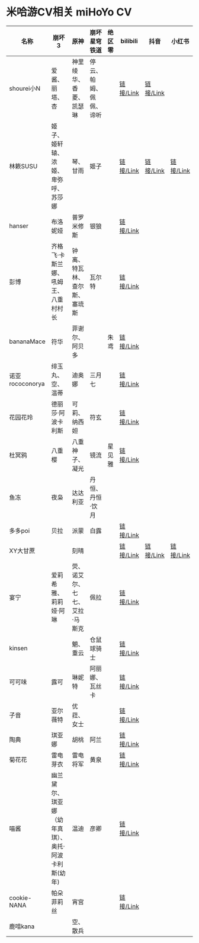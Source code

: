 # 米哈游CV相关 miHoYo CV

| 名称            | 崩坏3                                               | 原神                          | 崩坏星穹铁道           | 绝区零 | bilibili                                         | 抖音                                        | 小红书                                                       | 微博                                        |
| --------------- | --------------------------------------------------- | ----------------------------- | ---------------------- | ------ | ------------------------------------------------ | ------------------------------------------- | ------------------------------------------------------------ | ------------------------------------------- |
| shourei小N      | 爱酱、丽塔、杏                                      | 神里绫华、香菱、凯瑟琳        | 停云、帕姆、佩佩、谛听 |        | [链接/Link](https://space.bilibili.com/249118)   | [链接/Link](https://v.douyin.com/i2kr6LBk/) |                                                              | [链接/Link](https://weibo.com/u/1606420843) |
| 林簌SUSU        | 姬子、姬轩辕、浓姬、卑弥呼、苏莎娜                  | 琴、甘雨                      | 姬子                   |        | [链接/Link](https://space.bilibili.com/7223194)  | [链接/Link](https://v.douyin.com/i2krTk6b/) | [链接/Link](https://www.xiaohongshu.com/user/profile/5efae89c000000000101f647) | [链接/Link](https://weibo.com/u/1733151221) |
| hanser          | 布洛妮娅                                            | 普罗米修斯                    | 银狼                   |        | [链接/Link](https://space.bilibili.com/11073)    |                                             |                                                              |                                             |
| 彭博            | 齐格飞·卡斯兰娜、吼姆王、八重村村长                 | 钟离、特瓦林、查尔斯、塞琉斯  | 瓦尔特                 |        | [链接/Link](https://space.bilibili.com/28021954) |                                             |                                                              |                                             |
| bananaMace      | 符华                                                | 菲谢尔、阿贝多                |                        | 朱鸢   | [链接/Link](https://space.bilibili.com/1589613)  |                                             |                                                              | [链接/Link](https://weibo.com/u/2280813617) |
| 诺亚rococonorya | 绯玉丸、空、温蒂                                    | 迪奥娜                        | 三月七                 |        | [链接/Link](https://space.bilibili.com/188662)   |                                             |                                                              | [链接/Link](https://weibo.com/u/1264003071) |
| 花园花玲        | 德丽莎·阿波卡利斯                                   | 可莉、纳西妲                  | 符玄                   |        | [链接/Link](https://space.bilibili.com/7966)     |                                             |                                                              |                                             |
| 杜冥鸦          | 八重樱                                              | 八重神子、凝光                | 镜流                   | 星见雅 | [链接/Link](https://space.bilibili.com/325844)   |                                             |                                                              |                                             |
| 鱼冻            | 夜枭                                                | 达达利亚                      | 丹恒、丹恒·饮月        |        |                                                  |                                             |                                                              |                                             |
| 多多poi         | 贝拉                                                | 派蒙                          | 白露                   |        | [链接/Link](https://space.bilibili.com/11253297) |                                             |                                                              |                                             |
| XY大甘蔗        |                                                     | 刻晴                          |                        |        | [链接/Link](https://space.bilibili.com/44243)    | [链接/Link](https://v.douyin.com/i2DF49Vj/) | [链接/Link](https://www.xiaohongshu.com/user/profile/61b17562000000001000c7fe) | [链接/Link](https://weibo.com/u/1739315521) |
| 宴宁            | 爱莉希雅、莉莉娅·阿琳                               | 荧、诺艾尔、七七、艾拉·马斯克 | 佩拉                   |        | [链接/Link](https://space.bilibili.com/14897804) |                                             |                                                              |                                             |
| kinsen          |                                                     | 魈、重云                      | 仓鼠球骑士             |        | [链接/Link](https://space.bilibili.com/755370)   |                                             |                                                              |                                             |
| 可可味          | 露可                                                | 琳妮特                        | 阿丽娜、瓦丝卡         |        | [链接/Link](https://space.bilibili.com/198439)   |                                             |                                                              |                                             |
| 子音            | 亚尔薇特                                            | 优菈、女士                    |                        |        | [链接/Link](https://space.bilibili.com/22152819) |                                             |                                                              |                                             |
| 陶典            | 琪亚娜                                              | 胡桃                          | 阿兰                   |        | [链接/Link](https://space.bilibili.com/10431355) |                                             |                                                              | [链接/Link](https://weibo.com/u/1944850560) |
| 菊花花          | 雷电芽衣                                            | 雷电将军                      | 黄泉                   |        | [链接/Link](https://space.bilibili.com/920713)   |                                             |                                                              |                                             |
| 喵酱            | 幽兰黛尔、琪亚娜（幼年真琪）、奥托·阿波卡利斯(幼年) | 温迪                          | 彦卿                   |        | [链接/Link](https://space.bilibili.com/1677445)  |                                             |                                                              |                                             |
| cookie-NANA     | 帕朵菲莉丝                                          | 宵宫                          |                        |        | [链接/Link](https://space.bilibili.com/30751170) |                                             |                                                              |                                             |
| 鹿喑kana        |                                                     | 空、散兵                      |                        |        |                                                  |                                             |                                                              |                                             |

